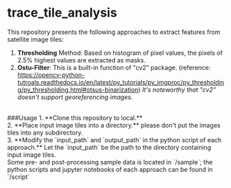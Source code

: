 # trace_tile_analysis

This repository presents the following approaches to extract features from satellite image tiles:
<br>
1. __Thresholding__ Method: Based on histogram of pixel values, the pixels of 2.5% highest values are extracted as masks.
2. __Ostu-Filter__: This is a built-in function of "cv2" package. (reference: https://opencv-python-tutroals.readthedocs.io/en/latest/py_tutorials/py_imgproc/py_thresholding/py_thresholding.html#otsus-binarization) *It's noteworthy that "cv2" doesn't support georeferencing images.*

<br>
###Usage
1. **Clone this repository to local.**
<br>
2. **Place input image tiles into a directory.** please don't put the images tiles into any subdirectory.
<br>
3. **Modify the `input_path` and `output_path` in the python script of each approach.** Let the `input_path` be the path to the directory containing input image tiles.
<br>
Some pre- and post-processing sample data is located in `/sample`; the python scripts and jupyter notebooks of each approach can be found in `/script`
